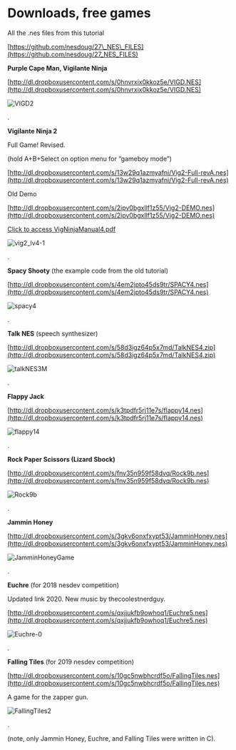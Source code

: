 # Downloads, free games

All the .nes files from this tutorial

[https://github.com/nesdoug/27\_NES\_FILES](https://github.com/nesdoug/27_NES_FILES)

**Purple Cape Man, Vigilante Ninja**

[http://dl.dropboxusercontent.com/s/0hnvrxix0kkoz5e/VIGD.NES](http://dl.dropboxusercontent.com/s/0hnvrxix0kkoz5e/VIGD.NES)

![VIGD2](https://nesdoug.files.wordpress.com/2016/05/vigd2.png?w=924)

.

**Vigilante Ninja 2**

Full Game! Revised.

\(hold A+B+Select on option menu for “gameboy mode”\)

[http://dl.dropboxusercontent.com/s/13w29q1azmyafni/Vig2-Full-revA.nes](http://dl.dropboxusercontent.com/s/13w29q1azmyafni/Vig2-Full-revA.nes)

Old Demo

[http://dl.dropboxusercontent.com/s/2ipv0bgxllf1z55/Vig2-DEMO.nes](http://dl.dropboxusercontent.com/s/2ipv0bgxllf1z55/Vig2-DEMO.nes)

[Click to access VigNinjaManual4.pdf](http://dl.dropboxusercontent.com/s/dw5fnwh11he26xj/VigNinjaManual4.pdf)

![vig2\_lv4-1](https://nesdoug.files.wordpress.com/2016/05/vig2_lv4-1.png?w=924)

.

**Spacy Shooty** \(the example code from the old tutorial\)

[http://dl.dropboxusercontent.com/s/4em2jpto45ds9tr/SPACY4.nes](http://dl.dropboxusercontent.com/s/4em2jpto45ds9tr/SPACY4.nes)

![spacy4](https://nesdoug.files.wordpress.com/2015/12/spacy41.png?w=924)

.

**Talk NES** \(speech synthesizer\)

[http://dl.dropboxusercontent.com/s/58d3igz64p5x7md/TalkNES4.zip](http://dl.dropboxusercontent.com/s/58d3igz64p5x7md/TalkNES4.zip)

![talkNES3M](https://nesdoug.files.wordpress.com/2015/12/talknes3m.png?w=924)

.

**Flappy Jack**

[http://dl.dropboxusercontent.com/s/k3tpdfr5rj11e7s/flappy14.nes](http://dl.dropboxusercontent.com/s/k3tpdfr5rj11e7s/flappy14.nes)

![flappy14](https://nesdoug.files.wordpress.com/2017/02/flappy14.png?w=924)

.

**Rock Paper Scissors \(Lizard Sbock\)**

[http://dl.dropboxusercontent.com/s/fnv35n959f58dvq/Rock9b.nes](http://dl.dropboxusercontent.com/s/fnv35n959f58dvq/Rock9b.nes)

![Rock9b](https://nesdoug.files.wordpress.com/2017/02/rock9b.png?w=924)

.

**Jammin Honey**

[http://dl.dropboxusercontent.com/s/3gkv6onxfxypt53/JamminHoney.nes](http://dl.dropboxusercontent.com/s/3gkv6onxfxypt53/JamminHoney.nes)

![JamminHoneyGame](https://nesdoug.files.wordpress.com/2018/01/jamminhoneygame.png?w=924)

.

**Euchre** \(for 2018 nesdev competition\)

Updated link 2020. New music by thecoolestnerdguy.

[http://dl.dropboxusercontent.com/s/qxjjukfb9owhoq1/Euchre5.nes](http://dl.dropboxusercontent.com/s/qxjjukfb9owhoq1/Euchre5.nes)

![Euchre-0](https://nesdoug.files.wordpress.com/2018/09/euchre-0.png?w=924)

.

**Falling Tiles** \(for 2019 nesdev competition\)

[http://dl.dropboxusercontent.com/s/10gc5nwbhcrdf5o/FallingTiles.nes](http://dl.dropboxusercontent.com/s/10gc5nwbhcrdf5o/FallingTiles.nes)

A game for the zapper gun.

![FallingTiles2](https://nesdoug.files.wordpress.com/2018/09/fallingtiles2.png?w=924)

.

\(note, only Jammin Honey, Euchre, and Falling Tiles were written in C\).

